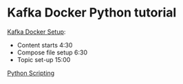 # Kafka Docker Python tutorial

[Kafka Docker Setup](https://youtu.be/WnlX7w4lHvM):
- Content starts 4:30
- Compose file setup 6:30
- Topic set-up 15:00

[Python Scripting](https://towardsdatascience.com/kafka-python-explained-in-10-lines-of-code-800e3e07dad1)